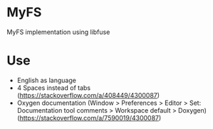 # MyFS
MyFS implementation using libfuse

# Use
- English as language
- 4 Spaces instead of tabs (https://stackoverflow.com/a/408449/4300087)
- Oxygen documentation (Window > Preferences > Editor > Set: Documentation tool comments > Workspace default > Doxygen) (https://stackoverflow.com/a/7590019/4300087)
